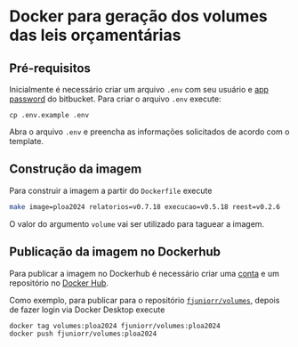 # Docker para geração dos volumes das leis orçamentárias

## Pré-requisitos

Inicialmente é necessário criar um arquivo `.env` com seu usuário e [app password](https://support.atlassian.com/bitbucket-cloud/docs/app-passwords/) do bitbucket. Para criar o arquivo `.env` execute:

```
cp .env.example .env
```

Abra o arquivo `.env` e preencha as informações solicitados de acordo com o template. 

## Construção da imagem

Para construir a imagem a partir do `Dockerfile` execute

```bash
make image=ploa2024 relatorios=v0.7.18 execucao=v0.5.18 reest=v0.2.6
```

O valor do argumento `volume` vai ser utilizado para taguear a imagem.

## Publicação da imagem no Dockerhub

Para publicar a imagem no Dockerhub é necessário criar uma [conta](https://hub.docker.com/signup/) e um repositório no [Docker Hub](https://docs.docker.com/docker-hub/repos/#creating-a-repository). 

Como exemplo, para publicar para o repositório [`fjuniorr/volumes`](https://hub.docker.com/repository/docker/fjuniorr/volumes/), depois de fazer login via Docker Desktop execute

```bash
docker tag volumes:ploa2024 fjuniorr/volumes:ploa2024
docker push fjuniorr/volumes:ploa2024
```
